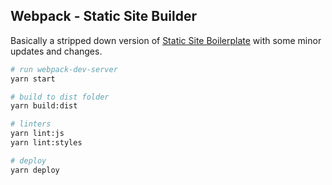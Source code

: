 ## Webpack - Static Site Builder

Basically a stripped down version of [Static Site Boilerplate](https://github.com/ericalli/static-site-boilerplate) with
some minor updates and changes.

```zsh
# run webpack-dev-server
yarn start

# build to dist folder
yarn build:dist

# linters
yarn lint:js
yarn lint:styles

# deploy
yarn deploy
```
